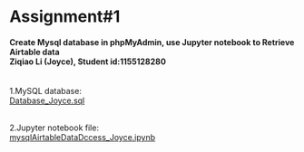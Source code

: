 # Assignment#1 
<h4> Create Mysql database in phpMyAdmin, use Jupyter notebook to Retrieve Airtable data 
<br>Ziqiao Li (Joyce), Student id:1155128280 </h4>

 <br>1.MySQL database:
<br>[Database_Joyce.sql](https://github.com/Joyce630/joyce5940/blob/master/assignment%231/Database_Joyce.sql)

 <br>2.Jupyter notebook file:
<br>[mysqlAirtableDataDccess_Joyce.ipynb](https://github.com/Joyce630/joyce5940/blob/master/assignment%231/mysqlAirtableDataDccess_Joyce.ipynb)
